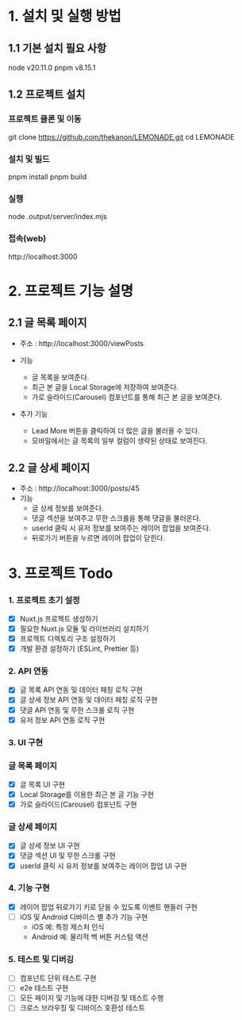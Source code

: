 # 1. 설치 및 실행 방법

## 1.1 기본 설치 필요 사항

node v20.11.0
pnpm v8.15.1

## 1.2 프로젝트 설치

### 프로젝트 클론 및 이동

git clone https://github.com/thekanon/LEMONADE.git
cd LEMONADE

### 설치 및 빌드

pnpm install
pnpm build

### 실행

node .output/server/index.mjs

### 접속(web)

http://localhost:3000

# 2. 프로젝트 기능 설명

## 2.1 글 목록 페이지

- 주소 : http://localhost:3000/viewPosts
- 기능

  - 글 목록을 보여준다.
  - 최근 본 글을 Local Storage에 저장하여 보여준다.
  - 가로 슬라이드(Carousel) 컴포넌트를 통해 최근 본 글을 보여준다.

- 추가 기능
  - Lead More 버튼을 클릭하여 더 많은 글을 불러올 수 있다.
  - 모바일에서는 글 목록의 일부 컬럼이 생략된 상태로 보여진다.

## 2.2 글 상세 페이지

- 주소 : http://localhost:3000/posts/45
- 기능
  - 글 상세 정보를 보여준다.
  - 댓글 섹션을 보여주고 무한 스크롤을 통해 댓글을 불러온다.
  - userId 클릭 시 유저 정보를 보여주는 레이어 팝업을 보여준다.
  - 뒤로가기 버튼을 누르면 레이어 팝업이 닫힌다.

# 3. 프로젝트 Todo

### **1. 프로젝트 초기 설정**

- [x] Nuxt.js 프로젝트 생성하기
- [x] 필요한 Nuxt.js 모듈 및 라이브러리 설치하기
- [x] 프로젝트 디렉토리 구조 설정하기
- [x] 개발 환경 설정하기 (ESLint, Prettier 등)

### **2. API 연동**

- [x] 글 목록 API 연동 및 데이터 페칭 로직 구현
- [x] 글 상세 정보 API 연동 및 데이터 페칭 로직 구현
- [x] 댓글 API 연동 및 무한 스크롤 로직 구현
- [x] 유저 정보 API 연동 로직 구현

### **3. UI 구현**

### 글 목록 페이지

- [x] 글 목록 UI 구현
- [x] Local Storage를 이용한 최근 본 글 기능 구현
- [x] 가로 슬라이드(Carousel) 컴포넌트 구현

### 글 상세 페이지

- [x] 글 상세 정보 UI 구현
- [x] 댓글 섹션 UI 및 무한 스크롤 구현
- [x] userId 클릭 시 유저 정보를 보여주는 레이어 팝업 UI 구현

### **4. 기능 구현**

- [x] 레이어 팝업 뒤로가기 키로 닫을 수 있도록 이벤트 핸들러 구현
- [ ] iOS 및 Android 디바이스 별 추가 기능 구현
  - iOS 예: 특정 제스처 인식
  - Android 예: 물리적 백 버튼 커스텀 액션

### **5. 테스트 및 디버깅**

- [ ] 컴포넌트 단위 테스트 구현
- [ ] e2e 테스트 구현
- [ ] 모든 페이지 및 기능에 대한 디버깅 및 테스트 수행
- [ ] 크로스 브라우징 및 디바이스 호환성 테스트
